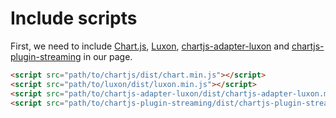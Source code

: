 # Include scripts

First, we need to include [Chart.js](https://github.com/chartjs/Chart.js/releases/latest), [Luxon](https://moment.github.io/luxon/), [chartjs-adapter-luxon](https://github.com/chartjs/chartjs-adapter-luxon/releases/latest) and [chartjs-plugin-streaming](https://github.com/nagix/chartjs-plugin-streaming/releases) in our page.

```html
<script src="path/to/chartjs/dist/chart.min.js"></script>
<script src="path/to/luxon/dist/luxon.min.js"></script>
<script src="path/to/chartjs-adapter-luxon/dist/chartjs-adapter-luxon.min.js"></script>
<script src="path/to/chartjs-plugin-streaming/dist/chartjs-plugin-streaming.min.js"></script>
```
